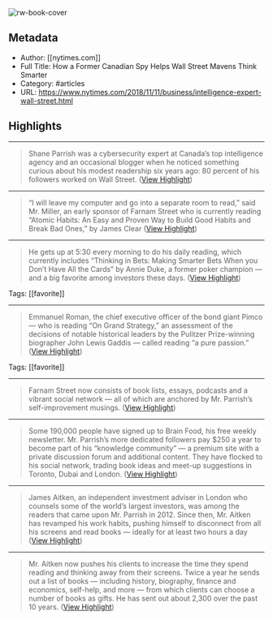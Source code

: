 ![rw-book-cover](https://readwise-assets.s3.amazonaws.com/static/images/article0.00998d930354.png)

## Metadata
- Author: [[nytimes.com]]
- Full Title: How a Former Canadian Spy Helps Wall Street Mavens Think Smarter
- Category: #articles
- URL: https://www.nytimes.com/2018/11/11/business/intelligence-expert-wall-street.html

## Highlights
***

> Shane Parrish was a cybersecurity expert at Canada’s top intelligence agency and an occasional blogger when he noticed something curious about his modest readership six years ago: 80 percent of his followers worked on Wall Street. ([View Highlight](https://instapaper.com/read/1127640226/9734993))

***

> “I will leave my computer and go into a separate room to read,” said Mr. Miller, an early sponsor of Farnam Street who is currently reading “Atomic Habits: An Easy and Proven Way to Build Good Habits and Break Bad Ones,” by James Clear ([View Highlight](https://instapaper.com/read/1127640226/9734994))

***

> He gets up at 5:30 every morning to do his daily reading, which currently includes “Thinking in Bets: Making Smarter Bets When you Don’t Have All the Cards” by Annie Duke, a former poker champion — and a big favorite among investors these days. ([View Highlight](https://instapaper.com/read/1127640226/9735000))

Tags: [[favorite]] 

***

> Emmanuel Roman, the chief executive officer of the bond giant Pimco — who is reading “On Grand Strategy,” an assessment of the decisions of notable historical leaders by the Pulitzer Prize-winning biographer John Lewis Gaddis — called reading “a pure passion.” ([View Highlight](https://instapaper.com/read/1127640226/9735002))

Tags: [[favorite]] 

***

> Farnam Street now consists of book lists, essays, podcasts and a vibrant social network — all of which are anchored by Mr. Parrish’s self-improvement musings. ([View Highlight](https://instapaper.com/read/1127640226/9735006))

***

> Some 190,000 people have signed up to Brain Food, his free weekly newsletter. Mr. Parrish’s more dedicated followers pay $250 a year to become part of his “knowledge community” — a premium site with a private discussion forum and additional content. They have flocked to his social network, trading book ideas and meet-up suggestions in Toronto, Dubai and London. ([View Highlight](https://instapaper.com/read/1127640226/9735011))

***

> James Aitken, an independent investment adviser in London who counsels some of the world’s largest investors, was among the readers that came upon Mr. Parrish in 2012. Since then, Mr. Aitken has revamped his work habits, pushing himself to disconnect from all his screens and read books — ideally for at least two hours a day ([View Highlight](https://instapaper.com/read/1127640226/9735021))

***

> Mr. Aitken now pushes his clients to increase the time they spend reading and thinking away from their screens. Twice a year he sends out a list of books — including history, biography, finance and economics, self-help, and more — from which clients can choose a number of books as gifts. He has sent out about 2,300 over the past 10 years. ([View Highlight](https://instapaper.com/read/1127640226/9735026))


